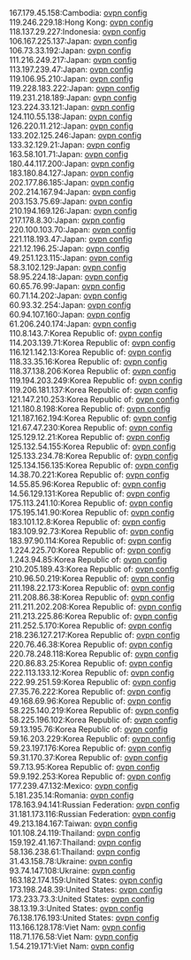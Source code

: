 167.179.45.158:Cambodia: [ovpn config](vpn/167_179_45_158.ovpn)  
119.246.229.18:Hong Kong: [ovpn config](vpn/119_246_229_18.ovpn)  
118.137.29.227:Indonesia: [ovpn config](vpn/118_137_29_227.ovpn)  
106.167.225.137:Japan: [ovpn config](vpn/106_167_225_137.ovpn)  
106.73.33.192:Japan: [ovpn config](vpn/106_73_33_192.ovpn)  
111.216.249.217:Japan: [ovpn config](vpn/111_216_249_217.ovpn)  
113.197.239.47:Japan: [ovpn config](vpn/113_197_239_47.ovpn)  
119.106.95.210:Japan: [ovpn config](vpn/119_106_95_210.ovpn)  
119.228.183.222:Japan: [ovpn config](vpn/119_228_183_222.ovpn)  
119.231.218.189:Japan: [ovpn config](vpn/119_231_218_189.ovpn)  
123.224.33.121:Japan: [ovpn config](vpn/123_224_33_121.ovpn)  
124.110.55.138:Japan: [ovpn config](vpn/124_110_55_138.ovpn)  
126.220.11.212:Japan: [ovpn config](vpn/126_220_11_212.ovpn)  
133.202.125.246:Japan: [ovpn config](vpn/133_202_125_246.ovpn)  
133.32.129.21:Japan: [ovpn config](vpn/133_32_129_21.ovpn)  
163.58.101.71:Japan: [ovpn config](vpn/163_58_101_71.ovpn)  
180.44.117.200:Japan: [ovpn config](vpn/180_44_117_200.ovpn)  
183.180.84.127:Japan: [ovpn config](vpn/183_180_84_127.ovpn)  
202.177.86.185:Japan: [ovpn config](vpn/202_177_86_185.ovpn)  
202.214.167.94:Japan: [ovpn config](vpn/202_214_167_94.ovpn)  
203.153.75.69:Japan: [ovpn config](vpn/203_153_75_69.ovpn)  
210.194.169.126:Japan: [ovpn config](vpn/210_194_169_126.ovpn)  
217.178.8.30:Japan: [ovpn config](vpn/217_178_8_30.ovpn)  
220.100.103.70:Japan: [ovpn config](vpn/220_100_103_70.ovpn)  
221.118.193.47:Japan: [ovpn config](vpn/221_118_193_47.ovpn)  
221.12.196.25:Japan: [ovpn config](vpn/221_12_196_25.ovpn)  
49.251.123.115:Japan: [ovpn config](vpn/49_251_123_115.ovpn)  
58.3.102.129:Japan: [ovpn config](vpn/58_3_102_129.ovpn)  
58.95.224.18:Japan: [ovpn config](vpn/58_95_224_18.ovpn)  
60.65.76.99:Japan: [ovpn config](vpn/60_65_76_99.ovpn)  
60.71.14.202:Japan: [ovpn config](vpn/60_71_14_202.ovpn)  
60.93.32.254:Japan: [ovpn config](vpn/60_93_32_254.ovpn)  
60.94.107.160:Japan: [ovpn config](vpn/60_94_107_160.ovpn)  
61.206.240.174:Japan: [ovpn config](vpn/61_206_240_174.ovpn)  
110.8.143.7:Korea Republic of: [ovpn config](vpn/110_8_143_7.ovpn)  
114.203.139.71:Korea Republic of: [ovpn config](vpn/114_203_139_71.ovpn)  
116.121.142.13:Korea Republic of: [ovpn config](vpn/116_121_142_13.ovpn)  
118.33.35.16:Korea Republic of: [ovpn config](vpn/118_33_35_16.ovpn)  
118.37.138.206:Korea Republic of: [ovpn config](vpn/118_37_138_206.ovpn)  
119.194.203.249:Korea Republic of: [ovpn config](vpn/119_194_203_249.ovpn)  
119.206.181.137:Korea Republic of: [ovpn config](vpn/119_206_181_137.ovpn)  
121.147.210.253:Korea Republic of: [ovpn config](vpn/121_147_210_253.ovpn)  
121.180.8.198:Korea Republic of: [ovpn config](vpn/121_180_8_198.ovpn)  
121.187.162.194:Korea Republic of: [ovpn config](vpn/121_187_162_194.ovpn)  
121.67.47.230:Korea Republic of: [ovpn config](vpn/121_67_47_230.ovpn)  
125.129.12.21:Korea Republic of: [ovpn config](vpn/125_129_12_21.ovpn)  
125.132.54.155:Korea Republic of: [ovpn config](vpn/125_132_54_155.ovpn)  
125.133.234.78:Korea Republic of: [ovpn config](vpn/125_133_234_78.ovpn)  
125.134.156.135:Korea Republic of: [ovpn config](vpn/125_134_156_135.ovpn)  
14.38.70.221:Korea Republic of: [ovpn config](vpn/14_38_70_221.ovpn)  
14.55.85.96:Korea Republic of: [ovpn config](vpn/14_55_85_96.ovpn)  
14.56.129.131:Korea Republic of: [ovpn config](vpn/14_56_129_131.ovpn)  
175.113.241.10:Korea Republic of: [ovpn config](vpn/175_113_241_10.ovpn)  
175.195.141.90:Korea Republic of: [ovpn config](vpn/175_195_141_90.ovpn)  
183.101.12.8:Korea Republic of: [ovpn config](vpn/183_101_12_8.ovpn)  
183.109.92.73:Korea Republic of: [ovpn config](vpn/183_109_92_73.ovpn)  
183.97.90.114:Korea Republic of: [ovpn config](vpn/183_97_90_114.ovpn)  
1.224.225.70:Korea Republic of: [ovpn config](vpn/1_224_225_70.ovpn)  
1.243.94.85:Korea Republic of: [ovpn config](vpn/1_243_94_85.ovpn)  
210.205.189.43:Korea Republic of: [ovpn config](vpn/210_205_189_43.ovpn)  
210.96.50.219:Korea Republic of: [ovpn config](vpn/210_96_50_219.ovpn)  
211.198.22.173:Korea Republic of: [ovpn config](vpn/211_198_22_173.ovpn)  
211.208.86.38:Korea Republic of: [ovpn config](vpn/211_208_86_38.ovpn)  
211.211.202.208:Korea Republic of: [ovpn config](vpn/211_211_202_208.ovpn)  
211.213.225.86:Korea Republic of: [ovpn config](vpn/211_213_225_86.ovpn)  
211.252.5.170:Korea Republic of: [ovpn config](vpn/211_252_5_170.ovpn)  
218.236.127.217:Korea Republic of: [ovpn config](vpn/218_236_127_217.ovpn)  
220.76.46.38:Korea Republic of: [ovpn config](vpn/220_76_46_38.ovpn)  
220.78.248.118:Korea Republic of: [ovpn config](vpn/220_78_248_118.ovpn)  
220.86.83.25:Korea Republic of: [ovpn config](vpn/220_86_83_25.ovpn)  
222.113.133.12:Korea Republic of: [ovpn config](vpn/222_113_133_12.ovpn)  
222.99.251.59:Korea Republic of: [ovpn config](vpn/222_99_251_59.ovpn)  
27.35.76.222:Korea Republic of: [ovpn config](vpn/27_35_76_222.ovpn)  
49.168.69.96:Korea Republic of: [ovpn config](vpn/49_168_69_96.ovpn)  
58.225.140.219:Korea Republic of: [ovpn config](vpn/58_225_140_219.ovpn)  
58.225.196.102:Korea Republic of: [ovpn config](vpn/58_225_196_102.ovpn)  
59.13.195.76:Korea Republic of: [ovpn config](vpn/59_13_195_76.ovpn)  
59.16.203.229:Korea Republic of: [ovpn config](vpn/59_16_203_229.ovpn)  
59.23.197.176:Korea Republic of: [ovpn config](vpn/59_23_197_176.ovpn)  
59.31.170.37:Korea Republic of: [ovpn config](vpn/59_31_170_37.ovpn)  
59.7.13.95:Korea Republic of: [ovpn config](vpn/59_7_13_95.ovpn)  
59.9.192.253:Korea Republic of: [ovpn config](vpn/59_9_192_253.ovpn)  
177.239.47.132:Mexico: [ovpn config](vpn/177_239_47_132.ovpn)  
5.181.235.14:Romania: [ovpn config](vpn/5_181_235_14.ovpn)  
178.163.94.141:Russian Federation: [ovpn config](vpn/178_163_94_141.ovpn)  
31.181.173.116:Russian Federation: [ovpn config](vpn/31_181_173_116.ovpn)  
49.213.184.167:Taiwan: [ovpn config](vpn/49_213_184_167.ovpn)  
101.108.24.119:Thailand: [ovpn config](vpn/101_108_24_119.ovpn)  
159.192.41.167:Thailand: [ovpn config](vpn/159_192_41_167.ovpn)  
58.136.238.61:Thailand: [ovpn config](vpn/58_136_238_61.ovpn)  
31.43.158.78:Ukraine: [ovpn config](vpn/31_43_158_78.ovpn)  
93.74.147.108:Ukraine: [ovpn config](vpn/93_74_147_108.ovpn)  
163.182.174.159:United States: [ovpn config](vpn/163_182_174_159.ovpn)  
173.198.248.39:United States: [ovpn config](vpn/173_198_248_39.ovpn)  
173.233.73.3:United States: [ovpn config](vpn/173_233_73_3.ovpn)  
38.13.19.3:United States: [ovpn config](vpn/38_13_19_3.ovpn)  
76.138.176.193:United States: [ovpn config](vpn/76_138_176_193.ovpn)  
113.166.128.178:Viet Nam: [ovpn config](vpn/113_166_128_178.ovpn)  
118.71.176.58:Viet Nam: [ovpn config](vpn/118_71_176_58.ovpn)  
1.54.219.171:Viet Nam: [ovpn config](vpn/1_54_219_171.ovpn)  
